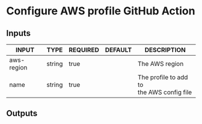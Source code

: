 # Configure AWS profile GitHub Action

## Inputs

<!-- AUTO-DOC-INPUT:START - Do not remove or modify this section -->

|   INPUT    |  TYPE  | REQUIRED | DEFAULT |                  DESCRIPTION                   |
|------------|--------|----------|---------|------------------------------------------------|
| aws-region | string |   true   |         |                 The AWS region                 |
|    name    | string |   true   |         | The profile to add to <br>the AWS config file  |

<!-- AUTO-DOC-INPUT:END -->

## Outputs

